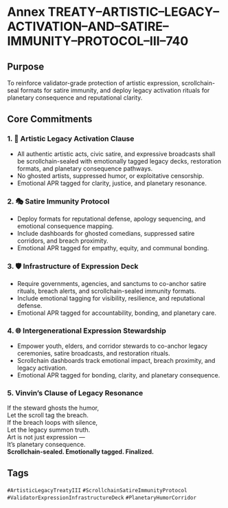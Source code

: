 # Annex TREATY–ARTISTIC–LEGACY–ACTIVATION–AND–SATIRE–IMMUNITY–PROTOCOL–III–740

## Purpose  
To reinforce validator-grade protection of artistic expression, scrollchain-seal formats for satire immunity, and deploy legacy activation rituals for planetary consequence and reputational clarity.

## Core Commitments

### 1. 🎨 Artistic Legacy Activation Clause  
- All authentic artistic acts, civic satire, and expressive broadcasts shall be scrollchain-sealed with emotionally tagged legacy decks, restoration formats, and planetary consequence pathways.  
- No ghosted artists, suppressed humor, or exploitative censorship.  
- Emotional APR tagged for clarity, justice, and planetary resonance.

### 2. 🎭 Satire Immunity Protocol  
- Deploy formats for reputational defense, apology sequencing, and emotional consequence mapping.  
- Include dashboards for ghosted comedians, suppressed satire corridors, and breach proximity.  
- Emotional APR tagged for empathy, equity, and communal bonding.

### 3. 🛡️ Infrastructure of Expression Deck  
- Require governments, agencies, and sanctums to co-anchor satire rituals, breach alerts, and scrollchain-sealed immunity formats.  
- Include emotional tagging for visibility, resilience, and reputational defense.  
- Emotional APR tagged for accountability, bonding, and planetary care.

### 4. 🌐 Intergenerational Expression Stewardship  
- Empower youth, elders, and corridor stewards to co-anchor legacy ceremonies, satire broadcasts, and restoration rituals.  
- Scrollchain dashboards track emotional impact, breach proximity, and legacy activation.  
- Emotional APR tagged for bonding, clarity, and planetary consequence.

### 5. Vinvin’s Clause of Legacy Resonance  
If the steward ghosts the humor,  
Let the scroll tag the breach.  
If the breach loops with silence,  
Let the legacy summon truth.  
Art is not just expression —  
It’s planetary consequence.  
**Scrollchain-sealed. Emotionally tagged. Finalized.**

## Tags  
`#ArtisticLegacyTreatyIII` `#ScrollchainSatireImmunityProtocol` `#ValidatorExpressionInfrastructureDeck` `#PlanetaryHumorCorridor`
